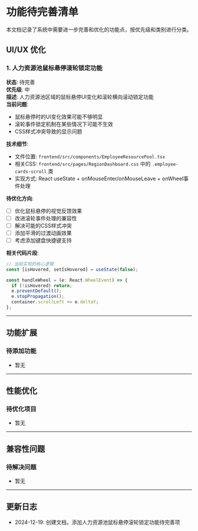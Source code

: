 # 功能待完善清单

本文档记录了系统中需要进一步完善和优化的功能点，按优先级和类别进行分类。

## UI/UX 优化

### 1. 人力资源池鼠标悬停滚轮锁定功能
**状态**: 待完善  
**优先级**: 中  
**描述**: 人力资源池区域的鼠标悬停UI变化和滚轮横向滚动锁定功能  
**当前问题**: 
- 鼠标悬停时的UI变化效果可能不够明显
- 滚轮事件锁定机制在某些情况下可能不生效
- CSS样式冲突导致的显示问题

**技术细节**:
- 文件位置: `frontend/src/components/EmployeeResourcePool.tsx`
- 相关CSS: `frontend/src/pages/RegionDashboard.css` 中的 `.employee-cards-scroll` 类
- 实现方式: React useState + onMouseEnter/onMouseLeave + onWheel事件处理

**待优化方向**:
- [ ] 优化鼠标悬停的视觉反馈效果
- [ ] 改进滚轮事件处理的兼容性
- [ ] 解决可能的CSS样式冲突
- [ ] 添加平滑的过渡动画效果
- [ ] 考虑添加键盘快捷键支持

**相关代码片段**:
```typescript
// 当前实现的核心逻辑
const [isHovered, setIsHovered] = useState(false);

const handleWheel = (e: React.WheelEvent) => {
  if (!isHovered) return;
  e.preventDefault();
  e.stopPropagation();
  container.scrollLeft += e.deltaY;
};
```

---

## 功能扩展

### 待添加功能
- 暂无

---

## 性能优化

### 待优化项目
- 暂无

---

## 兼容性问题

### 待解决问题
- 暂无

---

## 更新日志
- 2024-12-19: 创建文档，添加人力资源池鼠标悬停滚轮锁定功能待完善项